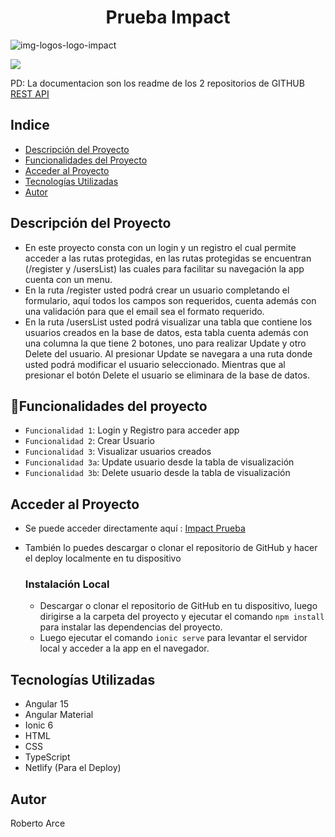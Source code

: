 <div aling = "center">
  <h1 align="center"> Prueba Impact </h1>

![img-logos-logo-impact](https://www.impact.cl/wp-content/uploads/2017/02/logo-menu-2.png)

</div>
   <p align="left">
   <img src="https://img.shields.io/badge/STATUS-EN%20DESAROLLO-green">
   </p>

PD: La documentacion son los readme de los 2 repositorios de GITHUB
<a href="https://github.com/Robbyfuu/backend-BSale">REST API</a>

## Indice

- [Descripción del Proyecto](#Descripción-del-Proyecto)
- [Funcionalidades del Proyecto](#Funcionalidades-del-Proyecto)
- [Acceder al Proyecto](#Acceder-al-Proyecto)
- [Tecnologías Utilizadas](#Tecnologías-Utilizadas)
- [Autor](#Autor)

## Descripción del Proyecto

- En este proyecto consta con un login y un registro el cual permite acceder a las rutas protegidas, en las rutas protegidas se encuentran (/register y /usersList) las cuales para facilitar su navegación la app cuenta con un menu.
- En la ruta /register usted podrá crear un usuario completando el formulario, aquí todos los campos son requeridos, cuenta además con una validación para que el email sea el formato requerido.
- En la ruta /usersList usted podrá visualizar una tabla que contiene los usuarios creados en la base de datos, esta tabla cuenta además con una columna la que tiene 2 botones, uno para realizar Update y otro Delete del usuario. Al presionar Update se navegara a una ruta donde usted podrá modificar el usuario seleccionado. Mientras que al presionar el botón Delete el usuario se eliminara de la base de datos.

## :hammer:Funcionalidades del proyecto

- `Funcionalidad 1`: Login y Registro para acceder app
- `Funcionalidad 2`: Crear Usuario
- `Funcionalidad 3`: Visualizar usuarios creados
- `Funcionalidad 3a`: Update usuario desde la tabla de visualización
- `Funcionalidad 3b`: Delete usuario desde la tabla de visualización

## Acceder al Proyecto

- Se puede acceder directamente aquí : <a href="https://bsaletest-roberto-arce.netlify.app/">Impact Prueba</a>
- También lo puedes descargar o clonar el repositorio de GitHub y hacer el deploy localmente en tu dispositivo

  ### Instalación Local

  - Descargar o clonar el repositorio de GitHub en tu dispositivo, luego dirigirse a la carpeta del proyecto y ejecutar el comando `npm install` para instalar las dependencias del proyecto.
  - Luego ejecutar el comando `ionic serve` para levantar el servidor local y acceder a la app en el navegador.

## Tecnologías Utilizadas

- Angular 15
- Angular Material
- Ionic 6
- HTML
- CSS
- TypeScript
- Netlify (Para el Deploy)

## Autor

Roberto Arce
